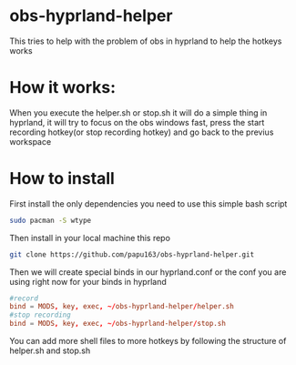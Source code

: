 # obs-hyprland-helper
This tries to help with the problem of obs in hyprland to help the hotkeys works

# How it works:
When you execute the helper.sh or stop.sh it will do a simple thing in hyprland, it will try to focus on the obs windows fast, press the start recording hotkey(or stop recording hotkey) and go back to the previus workspace

# How to install

First install the only dependencies you need to use this simple bash script
```bash
sudo pacman -S wtype
```
Then install in your local machine this repo
```bash
git clone https://github.com/papu163/obs-hyprland-helper.git
```

Then we will create special binds in our hyprland.conf or the conf you are using right now for your binds in hyprland
```conf
#record
bind = MODS, key, exec, ~/obs-hyprland-helper/helper.sh
#stop recording
bind = MODS, key, exec, ~/obs-hyprland-helper/stop.sh
```
You can add more shell files to more hotkeys by following the structure of helper.sh and stop.sh 
